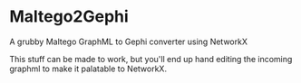 # Maltego2Gephi
A grubby Maltego GraphML to Gephi converter using NetworkX

This stuff can be made to work, but you'll end up hand editing the incoming graphml to make it palatable to NetworkX.
